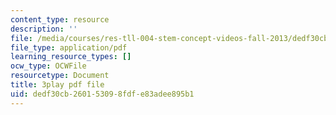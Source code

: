 ```yaml
---
content_type: resource
description: ''
file: /media/courses/res-tll-004-stem-concept-videos-fall-2013/dedf30cb260153098fdfe83adee895b1_aT-gcunlFJg.pdf
file_type: application/pdf
learning_resource_types: []
ocw_type: OCWFile
resourcetype: Document
title: 3play pdf file
uid: dedf30cb-2601-5309-8fdf-e83adee895b1
---
```

